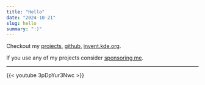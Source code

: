 ```yaml
---
title: "Hello"
date: "2024-10-21"
slug: hello
summary: ":)"
---
```


Checkout my [projects](/projects/), [github](https://github.com/g-fb?tab=repositories&q=&type=source), [invent.kde.org](https://invent.kde.org/georgefb).

If you use any of my projects consider [sponsoring me](https://github.com/sponsors/g-fb).

----

{{< youtube 3pDpYur3Nwc >}}
